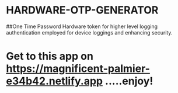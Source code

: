 # HARDWARE-OTP-GENERATOR
##One Time Password Hardware token for higher level logging authentication employed for device loggings and enhancing security.
# Get to this app on https://magnificent-palmier-e34b42.netlify.app .....enjoy!
